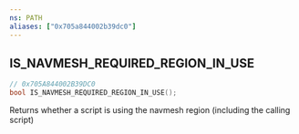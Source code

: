 ```yaml
---
ns: PATH
aliases: ["0x705a844002b39dc0"]
---
```

## IS_NAVMESH_REQUIRED_REGION_IN_USE

```c
// 0x705A844002B39DC0
bool IS_NAVMESH_REQUIRED_REGION_IN_USE();
```

Returns whether a script is using the navmesh region (including the calling script)

